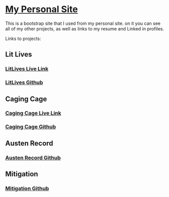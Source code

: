 # [My Personal Site](austengee.com)

This is a bootstrap site that I used from my personal site. on it you can see all of my other projects, as well as links to my
resume and Linked in profiles.

Links to projects:

## Lit Lives
### [LitLives Live Link](http://www.litlives.com)
### [LitLives Github](https://github.com/agee6/LitLives)

## Caging Cage
### [Caging Cage Live Link](https://agee6.github.io/CagingCage/)
### [Caging Cage Github](https://github.com/agee6/CagingCage)

## Austen Record
### [Austen Record Github](https://github.com/agee6/ActiveRecordLite)

## Mitigation
### [Mitigation Github](https://github.com/agee6/Mitigation)
